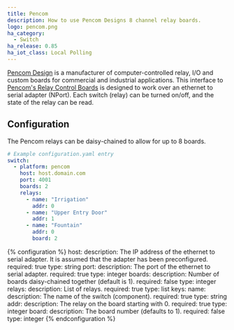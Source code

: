 ```yaml
---
title: Pencom
description: How to use Pencom Designs 8 channel relay boards.
logo: pencom.png
ha_category:
  - Switch
ha_release: 0.85
ha_iot_class: Local Polling
---
```


[Pencom Design](https://www.pencomdesign.com/) is a manufacturer of computer-controlled relay, I/O and custom boards for commercial and industrial applications.  This interface to [Pencom's Relay Control Boards](https://www.pencomdesign.com/relay-boards) is designed to work over an ethernet to serial adapter (NPort).  Each switch (relay) can be turned on/off, and the state of the relay can be read.

## Configuration

The Pencom relays can be daisy-chained to allow for up to 8 boards.

``` yaml
# Example configuration.yaml entry
switch:
  - platform: pencom
    host: host.domain.com
    port: 4001
    boards: 2
    relays:
      - name: "Irrigation"
        addr: 0
      - name: "Upper Entry Door"
        addr: 1
      - name: "Fountain"
        addr: 0
        board: 2
```

{% configuration %}
host:
  description: The IP address of the ethernet to serial adapter.  It is assumed that the adapter has been preconfigured.
  required: true
  type: string
port:
  description: The port of the ethernet to serial adapter.
  required: true
  type: integer
boards:
  description: Number of boards daisy-chained together (default is 1).
  required: false
  type: integer
relays:
  description: List of relays.
  required: true
  type: list
  keys:
    name:
      description: The name of the switch (component).
      required: true
      type: string
    addr:
      description: The relay on the board starting with 0.
      required: true
      type: integer
    board:
      description: The board number (defaults to 1).
      required: false
      type: integer
{% endconfiguration %}
